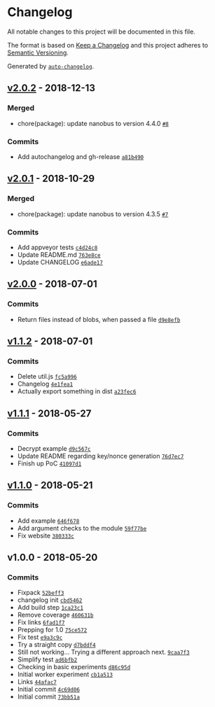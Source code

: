# Changelog

All notable changes to this project will be documented in this file.

The format is based on [Keep a Changelog](http://keepachangelog.com/en/1.0.0/)
and this project adheres to [Semantic Versioning](http://semver.org/spec/v2.0.0.html).

Generated by [`auto-changelog`](https://github.com/CookPete/auto-changelog).

## [v2.0.2](https://github.com/bcomnes/nacl-blob/compare/v2.0.1...v2.0.2) - 2018-12-13

### Merged

- chore(package): update nanobus to version 4.4.0 [`#8`](https://github.com/bcomnes/nacl-blob/pull/8)

### Commits

- Add autochangelog and gh-release [`a81b490`](https://github.com/bcomnes/nacl-blob/commit/a81b490d766bb13b219d9f40f75c546039c305ce)

## [v2.0.1](https://github.com/bcomnes/nacl-blob/compare/v2.0.0...v2.0.1) - 2018-10-29

### Merged

- chore(package): update nanobus to version 4.3.5 [`#7`](https://github.com/bcomnes/nacl-blob/pull/7)

### Commits

- Add appveyor tests [`c4d24c8`](https://github.com/bcomnes/nacl-blob/commit/c4d24c8bcb020dc87622a2d83251514c00194dbb)
- Update README.md [`763e8ce`](https://github.com/bcomnes/nacl-blob/commit/763e8cec6db4d33942cb121b670102cc06a54027)
- Update CHANGELOG [`e6ade17`](https://github.com/bcomnes/nacl-blob/commit/e6ade178c4f569e4a8acba7fcdf6eb710499af7e)

## [v2.0.0](https://github.com/bcomnes/nacl-blob/compare/v1.1.2...v2.0.0) - 2018-07-01

### Commits

- Return files instead of blobs, when passed a file [`d9e8efb`](https://github.com/bcomnes/nacl-blob/commit/d9e8efbe1d1e449fd7485811dc6b544a6193ca24)

## [v1.1.2](https://github.com/bcomnes/nacl-blob/compare/v1.1.1...v1.1.2) - 2018-07-01

### Commits

- Delete util.js [`fc5a996`](https://github.com/bcomnes/nacl-blob/commit/fc5a9961f1f38069507723da1ead1a47ca912ffa)
- Changelog [`4e1fea1`](https://github.com/bcomnes/nacl-blob/commit/4e1fea1d0962f50d33b77af87fbd54b9915bd38f)
- Actually export something in dist [`a23fec6`](https://github.com/bcomnes/nacl-blob/commit/a23fec68ca52fbf94e2998898a3023b7d208c4ff)

## [v1.1.1](https://github.com/bcomnes/nacl-blob/compare/v1.1.0...v1.1.1) - 2018-05-27

### Commits

- Decrypt example [`d9c567c`](https://github.com/bcomnes/nacl-blob/commit/d9c567c0015aa1dea44800096a6134eef89ef63a)
- Update README regarding key/nonce generation [`76d7ec7`](https://github.com/bcomnes/nacl-blob/commit/76d7ec7864313cd42505783e4efa0ed98e88dfe0)
- Finish up PoC [`41097d1`](https://github.com/bcomnes/nacl-blob/commit/41097d1f080caf25ec46387baf2dc91760947b44)

## [v1.1.0](https://github.com/bcomnes/nacl-blob/compare/v1.0.0...v1.1.0) - 2018-05-21

### Commits

- Add example [`646f678`](https://github.com/bcomnes/nacl-blob/commit/646f6785c53ae70aa9e99ecbc870589d49460582)
- Add argument checks to the module [`59f77be`](https://github.com/bcomnes/nacl-blob/commit/59f77beedb95d82d876f89f3d1bc5a6a79ab446e)
- Fix website [`380333c`](https://github.com/bcomnes/nacl-blob/commit/380333c2c8674afb2946f2d57039754dce13855a)

## v1.0.0 - 2018-05-20

### Commits

- Fixpack [`52beff3`](https://github.com/bcomnes/nacl-blob/commit/52beff351f832db15101698f003ced93e7b6e7ff)
- changelog init [`cbd5462`](https://github.com/bcomnes/nacl-blob/commit/cbd54626797516e0f5fdcdfe5ff016e85598998a)
- Add build step  [`1ca23c1`](https://github.com/bcomnes/nacl-blob/commit/1ca23c17e0b55cf640469519221e3016d6017c2c)
- Remove coverage [`460631b`](https://github.com/bcomnes/nacl-blob/commit/460631b8e5d270e32cdab704b6a30f737acbd4a0)
- Fix links [`6fad1f7`](https://github.com/bcomnes/nacl-blob/commit/6fad1f7eb0c0719fb921c754d25c3e5f56d97137)
- Prepping for 1.0 [`75ce572`](https://github.com/bcomnes/nacl-blob/commit/75ce572213de3ab0e1997f1d9b8167267aff9d32)
- Fix test [`e9a3c9c`](https://github.com/bcomnes/nacl-blob/commit/e9a3c9cfdc382a9b7c2b048ff0a0ac0c99645aab)
- Try a straight copy [`d7bddf4`](https://github.com/bcomnes/nacl-blob/commit/d7bddf4b8b5ce499c197d213db6167298fa7cefb)
- Still not working… Trying a different approach next. [`9caa7f3`](https://github.com/bcomnes/nacl-blob/commit/9caa7f35d9bf45fd93a75accf98da169091b098b)
- Simplify test [`ad6bfb2`](https://github.com/bcomnes/nacl-blob/commit/ad6bfb27e5628c26d11ffa9ae8c8d30e531a2b78)
- Checking in basic experiments [`d86c95d`](https://github.com/bcomnes/nacl-blob/commit/d86c95d35dbe7d01f6f7887e407540d8e4e81f4c)
- Initial worker experiment  [`cb1a513`](https://github.com/bcomnes/nacl-blob/commit/cb1a51303fc0b921ff3218b93411e7b881788b02)
- Links [`44afac7`](https://github.com/bcomnes/nacl-blob/commit/44afac757082eb5e9afcb2ab8d8d1183265e383a)
- Initial commit [`4c69d06`](https://github.com/bcomnes/nacl-blob/commit/4c69d060c543c4553016ad94e4f247f5de8ac612)
- Initial commit [`73bb51a`](https://github.com/bcomnes/nacl-blob/commit/73bb51ac2159e4d6760c2128e220da529016d510)
